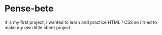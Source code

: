 # Pense-bete
It is my first project, i wanted to learn and practice HTML / CSS so i tried to make my own little sheet project.
